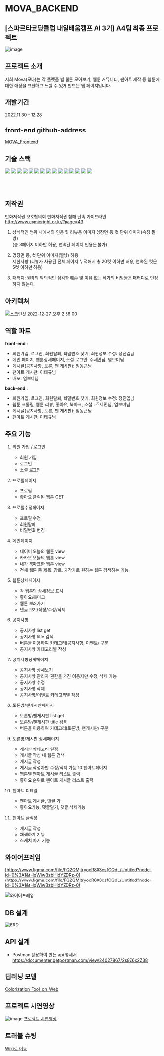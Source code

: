 # MOVA_BACKEND
## [스파르타코딩클럽 내일배움캠프 AI 3기] A4팀 최종 프로젝트
![image](https://user-images.githubusercontent.com/112370211/207631093-78907a55-d513-4d50-9513-ed0e79c8104b.png)


## 프로젝트 소개
저희 Mova(모바)는 각 플랫폼 별 웹툰 모아보기, 웹툰 커뮤니티, 팬아트 제작 등 웹툰에 대한 애정을 표현하고 느낄 수 있게 만드는 웹 페이지입니다.


## 개발기간
2022.11.30 - 12.28

## front-end github-address
[MOVA_Frontend](https://github.com/marinred/MOVA_Frontend)

## 기술 스택
<img src="https://img.shields.io/badge/Python-3776AB?style=for-the-badge&logo=Python&logoColor=white" align='left'/>
<img src="https://img.shields.io/badge/django-092E20?style=for-the-badge&logo=django&logoColor=white" align='left'/>
<img src="https://img.shields.io/badge/django rest framework-092E20?style=for-the-badge&logo=&logoColor=white" align='left'/>
<img src="https://img.shields.io/badge/html5-E34F26?style=for-the-badge&logo=html5&logoColor=white" align='left'>
<img src="https://img.shields.io/badge/javascript-F7DF1E?style=for-the-badge&logo=javascript&logoColor=black" align='left'>
<img src="https://img.shields.io/badge/linux-FCC624?style=for-the-badge&logo=linux&logoColor=black" align='left'>
<img src="https://img.shields.io/badge/git-F05032?style=for-the-badge&logo=git&logoColor=white" align="left">
<img src="https://img.shields.io/badge/github-181717?style=for-the-badge&logo=github&logoColor=white" align='left'>
<img src="https://img.shields.io/badge/amazonaws-232F3E?style=for-the-badge&logo=amazonaws&logoColor=white" align="left">
<img src="https://img.shields.io/badge/css-1572B6?style=for-the-badge&logo=css3&logoColor=white" align="left">
<img src="https://img.shields.io/badge/bootstrap-7952B3?style=for-the-badge&logo=bootstrap&logoColor=white" align="left">
<img src="https://img.shields.io/badge/gunicorn-499848?style=for-the-badge&logo=gunicorn&logoColor=white" align="left">
<img src="https://img.shields.io/badge/postgresql-4169e1?style=for-the-badge&logo=postgresql&logoColor=white" align="left">
<img src="https://img.shields.io/badge/nginx-009639?style=for-the-badge&logo=nginx&logoColor=white" align="left">
<img src="https://img.shields.io/badge/Docker-2496ed?style=for-the-badge&logo=docker&logoColor=white" align="left">
<br>
<br>
<br>
<br>

## 저작권

만화저작권 보호협의회 만화저작권 침해 단속 가이드라인  
http://www.comicright.or.kr/?page=43

1. 상식적인 범위 내에서의 인용 및 리뷰용 이미지 명장면 등 컷 단위 이미지(속칭 짤방) 
   <br>(총 3페이지 이하만 허용, 연속된 페이지 인용은 불가)
   
2. 명장면 등, 컷 단위 이미지(짤방) 허용   
    제한사항 (리뷰가 사용된 전체 페이지 누적해서 총 20컷 이하만 허용, 연속된 컷은 5컷 이하만 허용)
    
3. 패러디: 원작의 악의적인 심각한 훼손 및 이유 없는 작가의 비방물은 패러디로 인정하지 않는다.


## 아키텍쳐

![스크린샷 2022-12-27 오후 2 36 00](https://user-images.githubusercontent.com/113073174/209745765-8d45aa1b-d4d9-4e6a-a49f-5ee9885e50dc.png)



## 역할 파트
**front-end** :
- 회원가입, 로그인,  회원탈퇴, 비밀번호 찾기, 회원정보 수정: 정진엽님
- 메인 페이지, 웹툰상세페이지, 소셜 로그인:  주세민님, 염보미님
- 게시글(공지사항, 토론, 팬 게시판):  임동근님
- 팬아트 게시판: 이태규님
- 배포: 염보미님

**back-end** :
- 회원가입, 로그인,  회원탈퇴, 비밀번호 찾기, 회원정보 수정: 정진엽님
- 웹툰 크롤링, 웹툰 리뷰, 좋아요, 북마크, 소셜 :  주세민님, 염보미님
- 게시글(공지사항, 토론, 팬 게시판):  임동근님
- 팬아트 게시판: 이태규님

## 주요 기능
1. 회원 가입 / 로그인
    - 회원 가입
    - 로그인
    - 소셜 로그인
2. 프로필페이지
    - 프로필
    - 좋아요 클릭된 웹툰 GET
3. 프로필수정페이지
    - 프로필 수정
    - 회원탈퇴
    - 비밀번호 변경
4. 메인페이지
    - 네이버 오늘의 웹툰 view
    - 카카오 오늘의 웹툰 view
    - 내가 북마크한 웹툰 view
    - 전체 웹툰 중 제목, 장르, 가작가로 원하는 웹툰 검색하는 기능
5. 웹툰상세페이지
    - 각 웹툰의 상세정보 표시
    - 좋아요/북마크
    - 웹툰 보러가기
    - 댓글 보기/작성/수정/삭제
6. 공지사항
    - 공지사항 list get 
    - 공지사항 title 검색
    - 버튼을 이용하여 카테고리(공지사항, 이벤트) 구분
    - 공지사항 카테고리별 작성
7. 공지사항상세페이지
    - 공지사항 상세보기
    - 공지사항 관리자 권한을 가진 이용자만 수정, 삭제 가능
    - 공지사항 수정
    - 공지사항 삭제
    - 공지사항/이벤트 카테고리별 작성
8. 토론방/팬게시판페이지
    - 토론방/팬게시판 list get 
    - 토론방/팬게시판 title 검색
    - 버튼을 이용하여 카테고리(토론방, 팬게시판) 구분
9. 토론방/게시판 상세페이지
    - 게시판 카테고리 설정
    - 게시글 작성 내 웹툰 검색
    - 게시글 작성
    - 게시글 작성자만 수정/삭제 가능
10.팬아트페이지
    - 웹툰별 팬아트 게시글 리스트 출력
    - 좋아요 순위로 팬아트 게시글 리스트 출력

11. 팬아트 디테일
    - 팬아트 게시글, 댓글 가
    - 좋아요기능, 댓글달기, 댓글 삭제기능

12. 팬아트 글작성
    - 게시글 작성
    - 채색하기 기능
    - 스케치 따기 기능
    
## 와이어프레임
[https://www.figma.com/file/PQ2QMjtryocR803csfCQdL/Untitled?node-id=0%3A1&t=lqWiwBzbHidYZDRz-0](https://www.figma.com/file/PQ2QMjtryocR803csfCQdL/Untitled?node-id=0%3A1&t=lqWiwBzbHidYZDRz-0)

![와이어프레임](https://user-images.githubusercontent.com/113073174/209744413-8d19478c-f366-4915-8981-51a438cc0cdf.png)


## DB 설계
![ERD](https://user-images.githubusercontent.com/112370211/207582899-17ae8309-d344-48f9-aff1-990e82e3416d.jpg)

## API 설계
- Postman 활용하여 만든 api 명세서
https://documenter.getpostman.com/view/24027867/2s8Z6x2Z38



## 딥러닝 모델
[Colorization_Tool_on_Web](https://github.com/yangco-le/Colorization_Tool_on_Web)

## 프로젝트 시연영상
![image](https://user-images.githubusercontent.com/113073174/207761398-d2db14a7-cdb4-4051-b8b0-61065ee06c98.png)
[프로젝트 시연영상](https://www.youtube.com/watch?v=00SJS3V2pdw&t=3s)


## 트러블 슈팅

[Wiki로 이동](https://github.com/marinred/MOVA_BACKEND/wiki/%ED%8A%B8%EB%9F%AC%EB%B8%94-%EC%8A%88%ED%8C%85-%EB%B0%8F-%ED%94%BC%EB%93%9C%EB%B0%B1)

